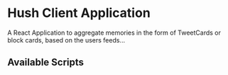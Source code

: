# Hush Client Application

A React Application to aggregate memories in the form of TweetCards or block cards, based on the users feeds...

## Available Scripts
